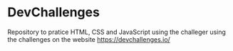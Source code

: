 # DevChallenges
Repository to pratice HTML, CSS and JavaScript using the challeger using the challenges on the website https://devchallenges.io/
